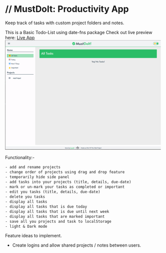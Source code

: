 # // MustDoIt: Productivity App

Keep track of tasks with custom project folders and notes.

This is a Basic Todo-List
using date-fns package
Check out live preview here: 
[Live App](https://jet-black-ninja.github.io/to-do-list/dist/index.html)
![alt text](./image.png "App Preview")

Functionality:-

    - add and rename projects
    - change order of projects using drag and drop feature
    - temporarily hide side panel
    - add tasks into your projects (title, details, due-date)
    - mark or un-mark your tasks as completed or important
    - edit you tasks (title, details, due-date)
    - delete you tasks
    - display all tasks
    - display all tasks that is due today
    - display all tasks that is due until next week
    - display all tasks that are marked important
    - save all you projects and task to localStorage
    - light & Dark mode

Feature ideas to implement.

- Create logins and allow shared projects / notes between users.


